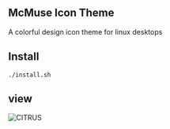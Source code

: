 ## McMuse Icon Theme
A colorful design icon theme for linux desktops

## Install

`./install.sh`

## view
![CITRUS](https://github.com/yeyushengfan258/Citrus-icon-theme/blob/master/view.png?raw=true)
